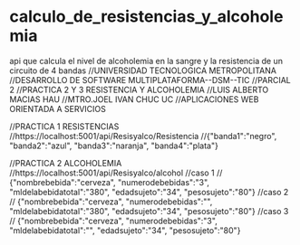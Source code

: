 # calculo_de_resistencias_y_alcoholemia
api que calcula el nivel de alcoholemia en la sangre y la resistencia de un circuito de 4 bandas
//UNIVERSIDAD TECNOLOGICA METROPOLITANA
//DESARROLLO DE SOFTWARE MULTIPLATAFORMA--DSM--TIC
//PARCIAL 2
//PRACTICA 2 Y 3 RESISTENCIA Y ALCOHOLEMIA
//LUIS ALBERTO MACIAS HAU
//MTRO.JOEL IVAN CHUC UC
//APLICACIONES WEB ORIENTADA A SERVICIOS

//PRACTICA 1 RESISTENCIAS
//https://localhost:5001/api/Resisyalco/Resistencia
        //{"banda1":"negro", "banda2":"azul", "banda3":"naranja", "banda4":"plata"}

//PRACTICA 2 ALCOHOLEMIA
//https://localhost:5001/api/Resisyalco/alcohol
        //caso 1
       // {"nombrebebida":"cerveza", "numerodebebidas":"3", "mldelabebidatotal":"380", "edadsujeto":"34", "pesosujeto":"80"}
       //caso 2
       // {"nombrebebida":"cerveza", "numerodebebidas":"", "mldelabebidatotal":"380", "edadsujeto":"34", "pesosujeto":"80"}
       //caso 3
       // {"nombrebebida":"cerveza", "numerodebebidas":"3", "mldelabebidatotal":"", "edadsujeto":"34", "pesosujeto":"80"}
